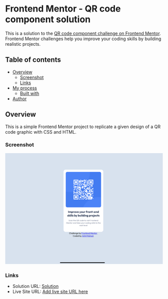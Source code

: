 # Frontend Mentor - QR code component solution

This is a solution to the [QR code component challenge on Frontend Mentor](https://www.frontendmentor.io/challenges/qr-code-component-iux_sIO_H). Frontend Mentor challenges help you improve your coding skills by building realistic projects. 

## Table of contents

- [Overview](#overview)
  - [Screenshot](#screenshot)
  - [Links](#links)
- [My process](#my-process)
  - [Built with](#built-with)
- [Author](#author)

## Overview

This is a simple Frontend Mentor project to replicate a given design of a QR code graphic with CSS and HTML.

### Screenshot

![](https://github.com/sorryshady/qr-code-challenge/blob/main/screenshot.png)

### Links

- Solution URL: [Solution](https://github.com/sorryshady/qr-code-challenge)
- Live Site URL: [Add live site URL here](https://your-live-site-url.com)
